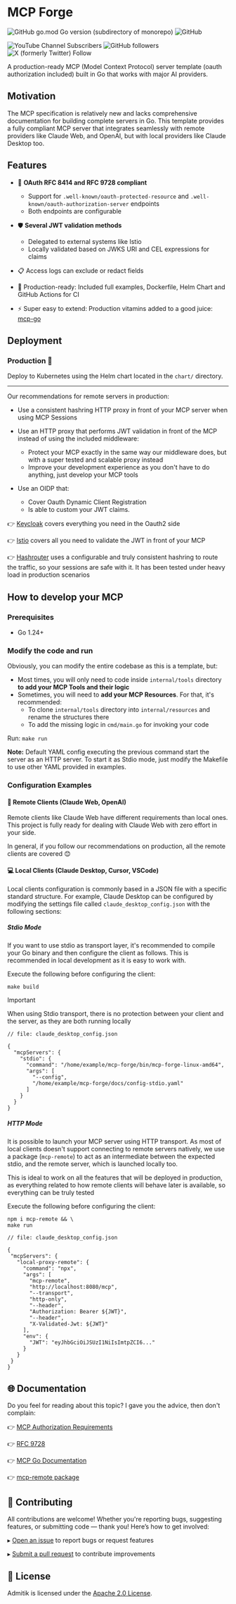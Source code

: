 # MCP Forge

![GitHub go.mod Go version (subdirectory of monorepo)](https://img.shields.io/github/go-mod/go-version/achetronic/mcp-forge)
![GitHub](https://img.shields.io/github/license/achetronic/mcp-forge)

![YouTube Channel Subscribers](https://img.shields.io/youtube/channel/subscribers/UCeSb3yfsPNNVr13YsYNvCAw?label=achetronic&link=http%3A%2F%2Fyoutube.com%2Fachetronic)
![GitHub followers](https://img.shields.io/github/followers/achetronic?label=achetronic&link=http%3A%2F%2Fgithub.com%2Fachetronic)
![X (formerly Twitter) Follow](https://img.shields.io/twitter/follow/achetronic?style=flat&logo=twitter&link=https%3A%2F%2Ftwitter.com%2Fachetronic)

A production-ready MCP (Model Context Protocol) server template (oauth authorization included) built in Go that works with major AI providers.

## Motivation
The MCP specification is relatively new and lacks comprehensive documentation for building complete servers in Go. 
This template provides a fully compliant MCP server that integrates seamlessly with remote providers like Claude Web, and OpenAI, 
but with local providers like Claude Desktop too.

## Features

- 🔐 **OAuth RFC 8414 and RFC 9728 compliant**
  - Support for `.well-known/oauth-protected-resource` and `.well-known/oauth-authorization-server` endpoints
  - Both endpoints are configurable

- 🛡️ **Several JWT validation methods**
  - Delegated to external systems like Istio
  - Locally validated based on JWKS URI and CEL expressions for claims

- 📋 Access logs can exclude or redact fields
- 🚀 Production-ready: Included full examples, Dockerfile, Helm Chart and GitHub Actions for CI
- ⚡ Super easy to extend: Production vitamins added to a good juice: [mcp-go](https://github.com/mark3labs/mcp-go)


## Deployment

### Production 🚀
Deploy to Kubernetes using the Helm chart located in the `chart/` directory.

---

Our recommendations for remote servers in production:

- Use a consistent hashring HTTP proxy in front of your MCP server when using MCP Sessions

- Use an HTTP proxy that performs JWT validation in front of the MCP instead of using the included middleware:
    - Protect your MCP exactly in the same way our middleware does, but with a super tested and scalable proxy instead
    - Improve your development experience as you don't have to do anything, just develop your MCP tools

- Use an OIDP that:
    - Cover Oauth Dynamic Client Registration
    - Is able to custom your JWT claims.

👉 [Keycloak](https://github.com/keycloak/keycloak) covers everything you need in the Oauth2 side

👉 [Istio](https://github.com/istio/istio) covers all you need to validate the JWT in front of your MCP

👉 [Hashrouter](https://github.com/achetronic/hashrouter) uses a configurable and truly consistent hashring to route the
traffic, so your sessions are safe with it. It has been tested under heavy load in production scenarios


## How to develop your MCP

### Prerequisites
- Go 1.24+

### Modify the code and run

Obviously, you can modify the entire codebase as this is a template, but:
- Most times, you will only need to code inside `internal/tools` directory **to add your MCP Tools and their logic**
- Sometimes, you will need to **add your MCP Resources**. For that, it's recommended: 
  - To clone `internal/tools` directory into `internal/resources` and rename the structures there
  - To add the missing logic in `cmd/main.go` for invoking your code

Run: `make run`

**Note:** Default YAML config executing the previous command start the server as an HTTP server. 
To start it as Stdio mode, just modify the Makefile to use other YAML provided in examples.

### Configuration Examples

#### 🔗 Remote Clients (Claude Web, OpenAI)

Remote clients like Claude Web have different requirements than local ones. 
This project is fully ready for dealing with Claude Web with zero effort in your side.

In general, if you follow our recommendations on production, all the remote clients are covered 😊

#### 💻 Local Clients (Claude Desktop, Cursor, VSCode)

Local clients configuration is commonly based in a JSON file with a specific standard structure. For example,
Claude Desktop can be configured by modifying the settings file called `claude_desktop_config.json` with the following sections:

##### Stdio Mode

If you want to use stdio as transport layer, it's recommended to compile your Go binary and then configure the client
as follows. This is recommended in local development as it is easy to work with.

Execute the following before configuring the client:

```console
make build
```

> [!IMPORTANT]
> When using Stdio transport, there is no protection between your client and the server, as they are both running locally

```json5
// file: claude_desktop_config.json

{
  "mcpServers": {
    "stdio": {
      "command": "/home/example/mcp-forge/bin/mcp-forge-linux-amd64",
      "args": [
        "--config",
        "/home/example/mcp-forge/docs/config-stdio.yaml"
      ]
    }
  }
}
```

##### HTTP Mode

It is possible to launch your MCP server using HTTP transport. As most of local clients doesn't support connecting to
remote servers natively, we use a package (`mcp-remote`) to act as an intermediate between the expected stdio, 
and the remote server, which is launched locally too.

This is ideal to work on all the features that will be deployed in production, as everything related to how remote clients 
will behave later is available, so everything can be truly tested

Execute the following before configuring the client:

```console
npm i mcp-remote && \
make run
```

```json5
// file: claude_desktop_config.json

{
 "mcpServers": {
   "local-proxy-remote": {
     "command": "npx",
     "args": [
       "mcp-remote",
       "http://localhost:8080/mcp",
       "--transport",
       "http-only",
       "--header",
       "Authorization: Bearer ${JWT}",
       "--header",
       "X-Validated-Jwt: ${JWT}"
     ],
     "env": {
       "JWT": "eyJhbGciOiJSUzI1NiIsImtpZCI6..."
     }
   }
 }
}
```


## 🌐 Documentation

Do you feel for reading about this topic? I gave you the advice, then don't complain:

👉 [MCP Authorization Requirements](https://modelcontextprotocol.io/specification/2025-06-18/basic/authorization#overview)

👉 [RFC 9728](https://datatracker.ietf.org/doc/rfc9728/)

👉 [MCP Go Documentation](https://mcp-go.dev/getting-started)

👉 [mcp-remote package](https://www.npmjs.com/package/mcp-remote)


## 🤝 Contributing

All contributions are welcome! Whether you're reporting bugs, suggesting features, or submitting code — thank you! Here’s how to get involved:

▸ [Open an issue](https://github.com/achetronic/mcp-forge/issues/new) to report bugs or request features

▸ [Submit a pull request](https://github.com/achetronic/mcp-forge/pulls) to contribute improvements


## 📄 License

Admitik is licensed under the [Apache 2.0 License](./LICENSE).